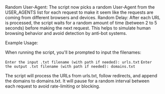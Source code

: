 Random User-Agent: The script now picks a random User-Agent from the USER_AGENTS list for each request to make it seem like the requests are coming from different browsers and devices.
Random Delay: After each URL is processed, the script waits for a random amount of time (between 2 to 5 seconds) before making the next request. This helps to simulate human browsing behavior and avoid detection by anti-bot systems.

Example Usage:

When running the script, you'll be prompted to input the filenames:

```Enter the input .txt filename (with path if needed): urls.txt```
```Enter the output .txt filename (with path if needed): domains.txt```

The script will process the URLs from urls.txt, follow redirects, and append the domains to domains.txt. 
It will pause for a random interval between each request to avoid rate-limiting or blocking.
